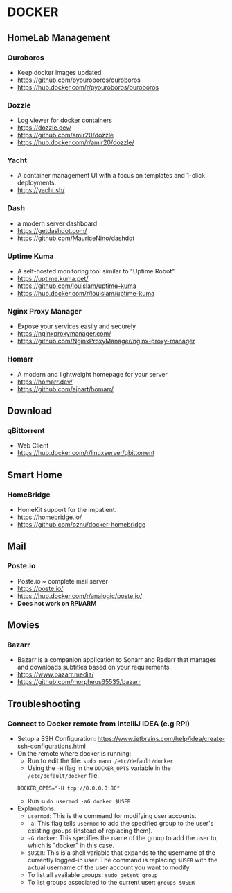 # DOCKER

## HomeLab Management


### Ouroboros
* Keep docker images updated
* https://github.com/pyouroboros/ouroboros
* https://hub.docker.com/r/pyouroboros/ouroboros

### Dozzle
* Log viewer for docker containers
* https://dozzle.dev/
* https://github.com/amir20/dozzle
* https://hub.docker.com/r/amir20/dozzle/

### Yacht
* A container management UI with a focus on templates and 1-click deployments.
* https://yacht.sh/

### Dash
* a modern server dashboard
* https://getdashdot.com/
* https://github.com/MauriceNino/dashdot

### Uptime Kuma
* A self-hosted monitoring tool similar to "Uptime Robot"
* https://uptime.kuma.pet/
* https://github.com/louislam/uptime-kuma
* https://hub.docker.com/r/louislam/uptime-kuma

### Nginx Proxy Manager
* Expose your services easily and securely
* https://nginxproxymanager.com/
* https://github.com/NginxProxyManager/nginx-proxy-manager

### Homarr
* A modern and lightweight homepage for your server
* https://homarr.dev/
* https://github.com/ajnart/homarr/

## Download

### qBittorrent
* Web Client 
* https://hub.docker.com/r/linuxserver/qbittorrent

## Smart Home

### HomeBridge
* HomeKit support for the impatient.
* https://homebridge.io/
* https://github.com/oznu/docker-homebridge

## Mail

### Poste.io
* Poste.io ~ complete mail server
* https://poste.io/
* https://hub.docker.com/r/analogic/poste.io/
* **Does not work on RPI/ARM**

## Movies

### Bazarr
* Bazarr is a companion application to Sonarr and Radarr that manages and downloads subtitles based on your requirements.
* https://www.bazarr.media/
* https://github.com/morpheus65535/bazarr

## Troubleshooting

### Connect to Docker remote from IntelliJ IDEA (e.g RPI)
 * Setup a SSH Configuration: https://www.jetbrains.com/help/idea/create-ssh-configurations.html
 * On the remote where docker is running:
   * Run to edit the file: `sudo nano /etc/default/docker`
   * Using the `-H` flag in the `DOCKER_OPTS` variable in the `/etc/default/docker` file.
    ````
    DOCKER_OPTS="-H tcp://0.0.0.0:80"
    ````
   * Run `sudo usermod -aG docker $USER`
 * Explanations:
   * `usermod`: This is the command for modifying user accounts.
   * `-a`: This flag tells `usermod` to add the specified group to the user's existing groups (instead of replacing them).
   * `-G docker`: This specifies the name of the group to add the user to, which is "docker" in this case.
   * `$USER`: This is a shell variable that expands to the username of the currently logged-in user. The command is replacing `$USER` with the actual username of the user account you want to modify.
   * To list all available groups: `sudo getent group`
   * To list groups associated to the current user: `groups $USER`
